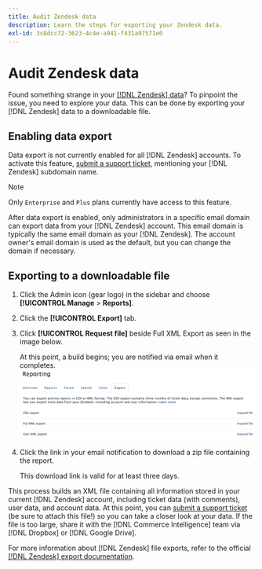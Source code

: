 ```yaml
---
title: Audit Zendesk data
description: Learn the steps for exporting your Zendesk data.
exl-id: 3c8dcc72-3623-4c4e-a941-f431a97571e0
---
```

# Audit Zendesk data

Found something strange in your [[!DNL Zendesk] data](../integrations/exp-zendesk-data.md)? To pinpoint the issue, you need to explore your data. This can be done by exporting your [!DNL Zendesk] data to a downloadable file.

## Enabling data export

Data export is not currently enabled for all [!DNL Zendesk] accounts. To activate this feature, [submit a support ticket](https://experienceleague.adobe.com/docs/commerce-knowledge-base/kb/troubleshooting/miscellaneous/mbi-service-policies.html), mentioning your [!DNL Zendesk] subdomain name. 

>[!NOTE] 
>
>Only `Enterprise` and `Plus` plans currently have access to this feature.

After data export is enabled, only administrators in a specific email domain can export data from your [!DNL Zendesk] account. This email domain is typically the same email domain as your [!DNL Zendesk]. The account owner's email domain is used as the default, but you can change the domain if necessary.

## Exporting to a downloadable file

1. Click the Admin icon (gear logo) in the sidebar and choose **[!UICONTROL Manage** > **Reports]**.
1. Click the **[!UICONTROL Export]** tab.
1. Click **[!UICONTROL Request file]** beside Full XML Export as seen in the image below.

   At this point, a build begins; you are notified via email when it completes.
   ![reports_export_new.png](../../../assets/reports_export_new.png)

1. Click the link in your email notification to download a zip file containing the report.

   This download link is valid for at least three days.

This process builds an XML file containing all information stored in your current [!DNL Zendesk] account, including ticket data (with comments), user data, and account data. At this point, you can [submit a support ticket](https://experienceleague.adobe.com/docs/commerce-knowledge-base/kb/troubleshooting/miscellaneous/mbi-service-policies.html) (be sure to attach this file!) so you can take a closer look at your data. If the file is too large, share it with the [!DNL Commerce Intelligence] team via [!DNL Dropbox] or [!DNL Google Drive].

For more information about [!DNL Zendesk] file exports, refer to the official [[!DNL Zendesk] export documentation](https://support.zendesk.com/hc/en-us/articles/4408886165402-Exporting-data-to-a-JSON-CSV-or-XML-file).
